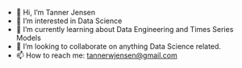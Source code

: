 - 👋 Hi, I’m Tanner Jensen
- 👀 I’m interested in Data Science 
- 🌱 I’m currently learning about Data Engineering and Times Series Models
- 💞️ I’m looking to collaborate on anything Data Science related.
- 📫 How to reach me: tannerwjensen@gmail.com

<!---
tannerwjensen/tannerwjensen is a ✨ special ✨ repository because its `README.md` (this file) appears on your GitHub profile.
You can click the Preview link to take a look at your changes.
--->
